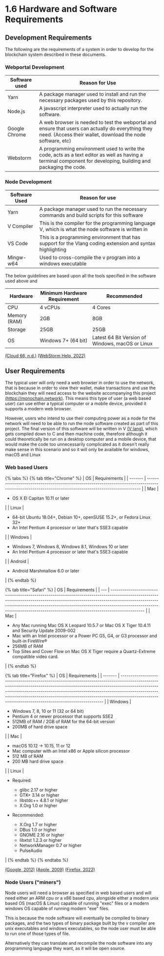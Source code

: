 # 1.6 Hardware and Software Requirements

## Development Requirements

The following are the requirements of a system in order to develop for the blockchain system described in these documents.&#x20;

### Webportal Development

| Software used | Reason for Use                                                                                                                                                   |
| ------------- | ---------------------------------------------------------------------------------------------------------------------------------------------------------------- |
| Yarn          | A package manager used to install and run the necessary packages used by this repository.                                                                        |
| Node.js       | A javascript interpreter used to actually run the software.                                                                                                      |
| Google Chrome | A web browser is needed to test the webportal and ensure that users can actually do everything they need. (Access their wallet, download the node software, etc) |
| Webstorm      | A programming environment used to write the code, acts as a text editor as well as having a terminal component for developing, building and packaging the code.  |

### Node Development

| Software Used | Reason for use                                                                                            |
| ------------- | --------------------------------------------------------------------------------------------------------- |
| Yarn          | A package manager used to run the necessary commands and build scripts for this software                  |
| V Compiler    | This is the compiler for the programming language V, which is what the node software is written in        |
| VS Code       | This is a programming environment that has support for the Vlang coding extension and syntax highlighting |
| Mingw-w64     | Used to cross-compile the v program into a windows executable                                             |



The below guidelines are based upon all the tools specified in the software used above and&#x20;

| Hardware     | Minimum Hardware Requirement | Recommended                                      |
| ------------ | ---------------------------- | ------------------------------------------------ |
| CPU          | 4 vCPUs                      | 4 Cores                                          |
| Memory (RAM) | 2GB                          | 8GB                                              |
| Storage      | 25GB                         | 25GB                                             |
| OS           | Windows 7+ (64 bit)          | Latest 64 Bit Version of Windows, macOS or Linux |

[(Cloud 66, n.d.)](../reference-list.md) [(WebStorm Help, 2022)](../reference-list.md)

## User Requirements

The typical user will only need a web browser in order to use the network, that is because in order to view their wallet, make transactions and use the blockchain they will need access to the website accompanying this project [(https://monochain.network)](https://monochain.network). This means this type of user (a web based user) can use either a typical computer or a mobile device, provided it supports a modern web browser.

However, users who intend to use their computing power as a node for the network will need to be able to run the node software created as part of this project. The final version of this software will be written in V [(V lang)](https://vlang.io/), which gets compiled down to C and then machine code, therefore although it could theoretically be run on a desktop computer and a mobile device, that would make the code too unnecessarily complicated as it doesn't really make sense in this scenario and so it will only be available for windows, macOS and Linux

### Web based Users

{% tabs %}
{% tab title="Chrome" %}
| OS      | Requirements                                                                                                                                              |
| ------- | --------------------------------------------------------------------------------------------------------------------------------------------------------- |
| Mac     | <ul><li>OS X El Capitan 10.11 or later</li></ul>                                                                                                          |
| Linux   | <ul><li>64-bit Ubuntu 18.04+, Debian 10+, openSUSE 15.2+, or Fedora Linux 32+</li><li>An Intel Pentium 4 processor or later that's SSE3 capable</li></ul> |
| Windows | <ul><li>Windows 7, Windows 8, Windows 8.1, Windows 10 or later</li><li>An Intel Pentium 4 processor or later that's SSE3 capable</li></ul>                |
| Android | <ul><li>Android Marshmallow 6.0 or later</li></ul>                                                                                                        |
{% endtab %}

{% tab title="Safari" %}
| OS  | Requirements                                                                                                                                                                                                                                                                                                                              |
| --- | ----------------------------------------------------------------------------------------------------------------------------------------------------------------------------------------------------------------------------------------------------------------------------------------------------------------------------------------- |
| Mac | <ul><li>Any Mac running Mac OS X Leopard 10.5.7 or Mac OS X Tiger 10.4.11 and Security Update 2009-002</li><li>Mac with an Intel processor or a Power PC G5, G4, or G3 processor and built-in FireWire®</li><li>256MB of RAM</li><li>Top Sites and Cover Flow on Mac OS X Tiger require a Quartz-Extreme compatible video card.</li></ul> |
{% endtab %}

{% tab title="Firefox" %}
| OS      | Requirements                                                                                                                                                                                                                                                                                                                                                                                  |
| ------- | --------------------------------------------------------------------------------------------------------------------------------------------------------------------------------------------------------------------------------------------------------------------------------------------------------------------------------------------------------------------------------------------- |
| Windows | <ul><li>Windows 7, 8, 10 or 11 (32 or 64 bit)</li><li>Pentium 4 or newer processor that supports SSE2</li><li>512MB of RAM / 2GB of RAM for the 64-bit version</li><li>200MB of hard drive space</li></ul>                                                                                                                                                                                    |
| Mac     | <ul><li>macOS 10.12 -> 10.15, 11 or 12</li><li>Mac computer with an Intel x86 or Apple silicon processor</li><li>512 MB of RAM</li><li>200 MB hard drive space</li></ul>                                                                                                                                                                                                                      |
| Linux   | <ul><li><p>Required:</p><ul><li>glibc 2.17 or higher</li><li>GTK+ 3.14 or higher</li><li>libstdc++ 4.8.1 or higher</li><li>X.Org 1.0 or higher</li></ul></li></ul><ul><li><p>Recommended:</p><ul><li>X.Org 1.7 or higher</li><li>DBus 1.0 or higher </li><li>GNOME 2.16 or higher</li><li>libxtst 1.2.3 or higher</li><li>NetworkManager 0.7 or higher</li><li>PulseAudio</li></ul></li></ul> |
{% endtab %}
{% endtabs %}

[(Google, 2012)](../reference-list.md) [(Apple, 2009)](../reference-list.md) [(Firefox, 2022)](../reference-list.md)

### Node Users ("miners")

Node users will need a browser as specified in web based users and will need either an ARM cpu or a x86 based cpu, alongside either a modern unix based OS (macOS & Linux) capable of running "exec" files or a modern windows OS capable of running modern "exe" files.

This is because the node software will eventually be compiled to binary packages, and the two types of binary package built by the v compiler are unix executables and windows executables, so the node user must be able to run one of those types of file.

Alternatively they can translate and recompile the node software into any programming language they want, as it will be open source.

